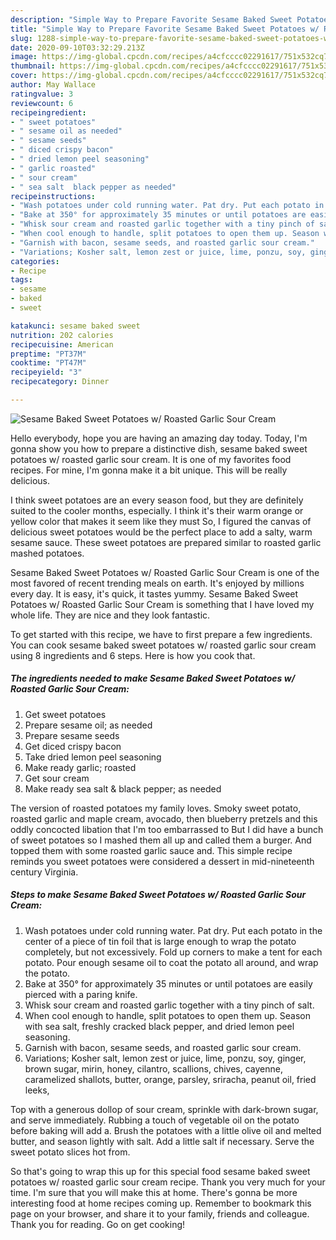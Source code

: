 ```yaml
---
description: "Simple Way to Prepare Favorite Sesame Baked Sweet Potatoes w/ Roasted Garlic Sour Cream"
title: "Simple Way to Prepare Favorite Sesame Baked Sweet Potatoes w/ Roasted Garlic Sour Cream"
slug: 1288-simple-way-to-prepare-favorite-sesame-baked-sweet-potatoes-w-roasted-garlic-sour-cream
date: 2020-09-10T03:32:29.213Z
image: https://img-global.cpcdn.com/recipes/a4cfcccc02291617/751x532cq70/sesame-baked-sweet-potatoes-w-roasted-garlic-sour-cream-recipe-main-photo.jpg
thumbnail: https://img-global.cpcdn.com/recipes/a4cfcccc02291617/751x532cq70/sesame-baked-sweet-potatoes-w-roasted-garlic-sour-cream-recipe-main-photo.jpg
cover: https://img-global.cpcdn.com/recipes/a4cfcccc02291617/751x532cq70/sesame-baked-sweet-potatoes-w-roasted-garlic-sour-cream-recipe-main-photo.jpg
author: May Wallace
ratingvalue: 3
reviewcount: 6
recipeingredient:
- " sweet potatoes"
- " sesame oil as needed"
- " sesame seeds"
- " diced crispy bacon"
- " dried lemon peel seasoning"
- " garlic roasted"
- " sour cream"
- " sea salt  black pepper as needed"
recipeinstructions:
- "Wash potatoes under cold running water. Pat dry. Put each potato in the center of a piece of tin foil that is large enough to wrap the potato completely, but not excessively. Fold up corners to make a tent for each potato. Pour enough sesame oil to coat the potato all around, and wrap the potato."
- "Bake at 350° for approximately 35 minutes or until potatoes are easily pierced with a paring knife."
- "Whisk sour cream and roasted garlic together with a tiny pinch of salt."
- "When cool enough to handle, split potatoes to open them up. Season with sea salt, freshly cracked black pepper, and dried lemon peel seasoning."
- "Garnish with bacon, sesame seeds, and roasted garlic sour cream."
- "Variations; Kosher salt, lemon zest or juice, lime, ponzu, soy, ginger, brown sugar, mirin, honey, cilantro, scallions, chives, cayenne, caramelized shallots, butter, orange, parsley, sriracha, peanut oil, fried leeks,"
categories:
- Recipe
tags:
- sesame
- baked
- sweet

katakunci: sesame baked sweet 
nutrition: 202 calories
recipecuisine: American
preptime: "PT37M"
cooktime: "PT47M"
recipeyield: "3"
recipecategory: Dinner

---
```



![Sesame Baked Sweet Potatoes w/ Roasted Garlic Sour Cream](https://img-global.cpcdn.com/recipes/a4cfcccc02291617/751x532cq70/sesame-baked-sweet-potatoes-w-roasted-garlic-sour-cream-recipe-main-photo.jpg)

Hello everybody, hope you are having an amazing day today. Today, I'm gonna show you how to prepare a distinctive dish, sesame baked sweet potatoes w/ roasted garlic sour cream. It is one of my favorites food recipes. For mine, I'm gonna make it a bit unique. This will be really delicious.

I think sweet potatoes are an every season food, but they are definitely suited to the cooler months, especially. I think it&#39;s their warm orange or yellow color that makes it seem like they must So, I figured the canvas of delicious sweet potatoes would be the perfect place to add a salty, warm sesame sauce. These sweet potatoes are prepared similar to roasted garlic mashed potatoes.

Sesame Baked Sweet Potatoes w/ Roasted Garlic Sour Cream is one of the most favored of recent trending meals on earth. It's enjoyed by millions every day. It is easy, it's quick, it tastes yummy. Sesame Baked Sweet Potatoes w/ Roasted Garlic Sour Cream is something that I have loved my whole life. They are nice and they look fantastic.


To get started with this recipe, we have to first prepare a few ingredients. You can cook sesame baked sweet potatoes w/ roasted garlic sour cream using 8 ingredients and 6 steps. Here is how you cook that.

<!--inarticleads1-->

##### The ingredients needed to make Sesame Baked Sweet Potatoes w/ Roasted Garlic Sour Cream:

1. Get  sweet potatoes
1. Prepare  sesame oil; as needed
1. Prepare  sesame seeds
1. Get  diced crispy bacon
1. Take  dried lemon peel seasoning
1. Make ready  garlic; roasted
1. Get  sour cream
1. Make ready  sea salt &amp; black pepper; as needed


The version of roasted potatoes my family loves. Smoky sweet potato, roasted garlic and maple cream, avocado, then blueberry pretzels and this oddly concocted libation that I&#39;m too embarrassed to But I did have a bunch of sweet potatoes so I mashed them all up and called them a burger. And topped them with some roasted garlic sauce and. This simple recipe reminds you sweet potatoes were considered a dessert in mid-nineteenth century Virginia. 

<!--inarticleads2-->

##### Steps to make Sesame Baked Sweet Potatoes w/ Roasted Garlic Sour Cream:

1. Wash potatoes under cold running water. Pat dry. Put each potato in the center of a piece of tin foil that is large enough to wrap the potato completely, but not excessively. Fold up corners to make a tent for each potato. Pour enough sesame oil to coat the potato all around, and wrap the potato.
1. Bake at 350° for approximately 35 minutes or until potatoes are easily pierced with a paring knife.
1. Whisk sour cream and roasted garlic together with a tiny pinch of salt.
1. When cool enough to handle, split potatoes to open them up. Season with sea salt, freshly cracked black pepper, and dried lemon peel seasoning.
1. Garnish with bacon, sesame seeds, and roasted garlic sour cream.
1. Variations; Kosher salt, lemon zest or juice, lime, ponzu, soy, ginger, brown sugar, mirin, honey, cilantro, scallions, chives, cayenne, caramelized shallots, butter, orange, parsley, sriracha, peanut oil, fried leeks,


Top with a generous dollop of sour cream, sprinkle with dark-brown sugar, and serve immediately. Rubbing a touch of vegetable oil on the potato before baking will add a. Brush the potatoes with a little olive oil and melted butter, and season lightly with salt. Add a little salt if necessary. Serve the sweet potato slices hot from. 

So that's going to wrap this up for this special food sesame baked sweet potatoes w/ roasted garlic sour cream recipe. Thank you very much for your time. I'm sure that you will make this at home. There's gonna be more interesting food at home recipes coming up. Remember to bookmark this page on your browser, and share it to your family, friends and colleague. Thank you for reading. Go on get cooking!
